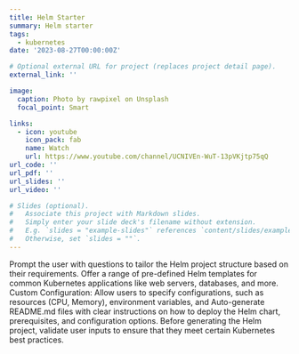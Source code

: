 ```yaml
---
title: Helm Starter
summary: Helm starter
tags:
  - kubernetes
date: '2023-08-27T00:00:00Z'

# Optional external URL for project (replaces project detail page).
external_link: ''

image:
  caption: Photo by rawpixel on Unsplash
  focal_point: Smart

links:
  - icon: youtube
    icon_pack: fab
    name: Watch
    url: https://www.youtube.com/channel/UCNIVEn-WuT-13pVKjtp75qQ
url_code: ''
url_pdf: ''
url_slides: ''
url_video: ''

# Slides (optional).
#   Associate this project with Markdown slides.
#   Simply enter your slide deck's filename without extension.
#   E.g. `slides = "example-slides"` references `content/slides/example-slides.md`.
#   Otherwise, set `slides = ""`.
---
```

 
Prompt the user with questions to tailor the Helm project structure based on their requirements.
Offer a range of pre-defined Helm templates for common Kubernetes applications like web servers, databases, and more.
Custom Configuration: Allow users to specify configurations, such as resources (CPU, Memory), environment variables, and
Auto-generate README.md files with clear instructions on how to deploy the Helm chart, prerequisites, and configuration
options.
Before generating the Helm project, validate user inputs to ensure that they meet certain Kubernetes best practices.

